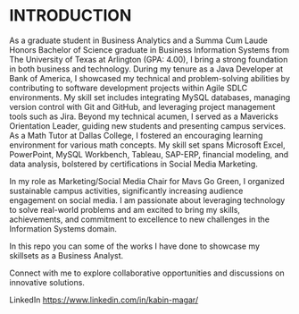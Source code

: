 # INTRODUCTION
As a graduate student in Business Analytics and a Summa Cum Laude Honors Bachelor of Science graduate in Business Information Systems from The University of Texas at Arlington (GPA: 4.00), I bring a strong foundation in both business and technology. During my tenure as a Java Developer at Bank of America, I showcased my technical and problem-solving abilities by contributing to software development projects within Agile SDLC environments. My skill set includes integrating MySQL databases, managing version control with Git and GitHub, and leveraging project management tools such as Jira.
Beyond my technical acumen, I served as a Mavericks Orientation Leader, guiding new students and presenting campus services. As a Math Tutor at Dallas College, I fostered an encouraging learning environment for various math concepts. My skill set spans Microsoft Excel, PowerPoint, MySQL Workbench, Tableau, SAP-ERP, financial modeling, and data analysis, bolstered by certifications in Social Media Marketing.

In my role as Marketing/Social Media Chair for Mavs Go Green, I organized sustainable campus activities, significantly increasing audience engagement on social media. I am passionate about leveraging technology to solve real-world problems and am excited to bring my skills, achievements, and commitment to excellence to new challenges in the Information Systems domain.

In this repo you can some of the works I have done to showcase my skillsets as a Business Analyst.

Connect with me to explore collaborative opportunities and discussions on innovative solutions.

LinkedIn <https://www.linkedin.com/in/kabin-magar/>
